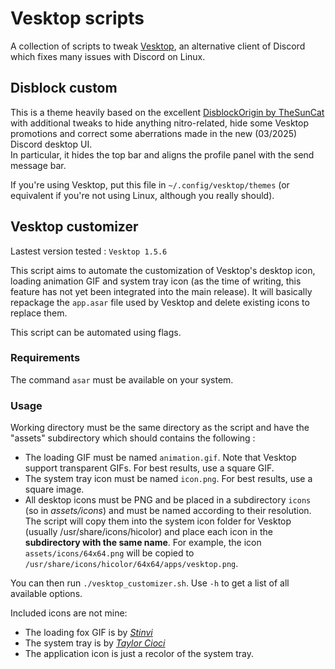 # Vesktop scripts

A collection of scripts to tweak [Vesktop](https://github.com/Vencord/Vesktop), an alternative client of Discord which fixes many issues with Discord on Linux.

## Disblock custom
This is a theme heavily based on the excellent [DisblockOrigin by TheSunCat](https://codeberg.org/AllPurposeMat/Disblock-Origin) with additional tweaks to hide anything nitro-related, hide some Vesktop promotions and correct some aberrations made in the new (03/2025) Discord desktop UI.  
In particular, it hides the top bar and aligns the profile panel with the send message bar.  
  
If you're using Vesktop, put this file in `~/.config/vesktop/themes` (or equivalent if you're not using Linux, although you really should).

## Vesktop customizer
Lastest version tested : `Vesktop 1.5.6`

This script aims to automate the customization of Vesktop's desktop icon, loading animation GIF and system tray icon (as the time of writing, this feature has not yet been integrated into the main release). It will basically repackage the `app.asar` file used by Vesktop and delete existing icons to replace them.

This script can be automated using flags.

### Requirements

The command `asar` must be available on your system.

### Usage

Working directory must be the same directory as the script and have the "assets" subdirectory which should contains the following :

- The loading GIF must be named `animation.gif`. Note that Vesktop support transparent GIFs. For best results, use a square GIF.
- The system tray icon must be named `icon.png`. For best results, use a square image.
- All desktop icons must be PNG and be placed in a subdirectory `icons` (so in *assets/icons*) and must be named according to their resolution. The script will copy them into the system icon folder for Vesktop (usually /usr/share/icons/hicolor) and place each icon in the **subdirectory with the same name**. For example, the icon `assets/icons/64x64.png` will be copied to `/usr/share/icons/hicolor/64x64/apps/vesktop.png`. 

You can then run `./vesktop_customizer.sh`. Use `-h` to get a list of all available options.

Included icons are not mine:
- The loading fox GIF is by [_Stinvi_](https://dribbble.com/shots/6767785-Fox-Loading)
- The system tray is by [_Taylor Cioci_](https://dribbble.com/shots/14442982-Fox-Wolf-Discord-Icon)
- The application icon is just a recolor of the system tray.